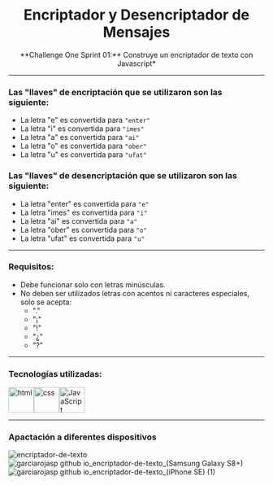 <h1 align="center">Encriptador y Desencriptador de Mensajes</h1>

<p align="center">**Challenge One Sprint 01:** Construye un encriptador de texto con Javascript*</p>

<hr>

<h3>Las "llaves" de encriptación que se utilizaron son las siguiente:</h3>
  
  - La letra "e" es convertida para `"enter"`
  - La letra "i" es convertida para `"imes"`
  - La letra "a" es convertida para `"ai"`
  - La letra "o" es convertida para `"ober"`
  - La letra "u" es convertida para `"ufat"`
  
 <h3>Las "llaves" de desencriptación que se utilizaron son las siguiente:</h3>
  
  - La letra "enter" es convertida para `"e"`
  - La letra "imes" es convertida para `"i"`
  - La letra "ai" es convertida para `"a"`
  - La letra "ober" es convertida para `"o"`
  - La letra "ufat" es convertida para `"u"`
 
<hr>

<h3>Requisitos:</h3>

  - Debe funcionar solo con letras minúsculas.
  - No deben ser utilizados letras con acentos ni caracteres especiales, solo se acepta:
    - "."
    - "¡"
    - "!"
    - "¿"
    - "?"

<hr>
  
<h3>Tecnologías utilizadas:</h3>

 <img src="https://img.icons8.com/color/344/html-5--v1.png" alt="html" width="50"/><img src="https://img.icons8.com/color/344/css3.png" alt="css" width="50"/><img    src="https://img.icons8.com/color/344/javascript--v1.png" alt="JavaScript" width="50"/>

<hr>

<h3>Apactación a diferentes dispositivos</h3>

![encriptador-de-texto](https://user-images.githubusercontent.com/119550417/215005826-88abc8c9-20c7-48e1-bb31-069931028866.jpg)
![garciarojasp github io_encriptador-de-texto_(Samsung Galaxy S8+)](https://user-images.githubusercontent.com/119550417/215006496-7cb97897-df38-4ec2-ab7f-a8da8a53acf8.png)
![garciarojasp github io_encriptador-de-texto_(iPhone SE) (1)](https://user-images.githubusercontent.com/119550417/215006518-04094e15-dc9b-4a20-b89d-23a8e36fe8ea.png)
